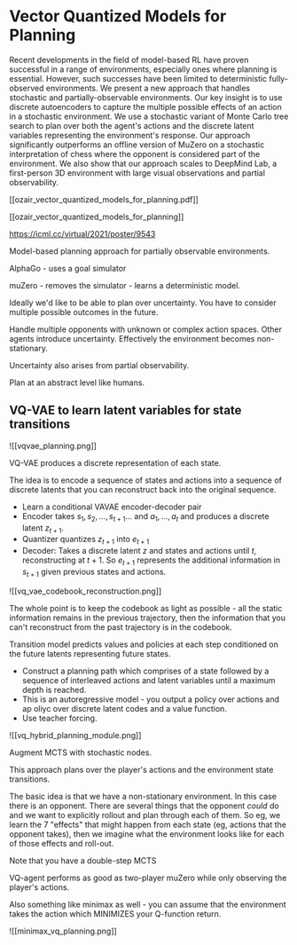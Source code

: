 # Vector Quantized Models for Planning

Recent developments in the field of model-based RL have proven successful in a range of environments, especially ones where planning is essential. However, such successes have been limited to deterministic fully-observed environments. We present a new approach that handles stochastic and partially-observable environments. Our key insight is to use discrete autoencoders to capture the multiple possible effects of an action in a stochastic environment. We use a stochastic variant of Monte Carlo tree search to plan over both the agent's actions and the discrete latent variables representing the environment's response. Our approach significantly outperforms an offline version of MuZero on a stochastic interpretation of chess where the opponent is considered part of the environment. We also show that our approach scales to DeepMind Lab, a first-person 3D environment with large visual observations and partial observability.

[[ozair_vector_quantized_models_for_planning.pdf]]

[[ozair_vector_quantized_models_for_planning]]

https://icml.cc/virtual/2021/poster/9543

Model-based planning approach for partially observable environments.

AlphaGo - uses a goal simulator

muZero - removes the simulator - learns a deterministic model.

Ideally we'd like to be able to plan over uncertainty. You have to consider multiple possible outcomes in the future.

Handle multiple opponents with unknown or complex action spaces. Other agents introduce uncertainty. Effectively the environment becomes non-stationary.

Uncertainty also arises from partial observability.

Plan at an abstract level like humans.

## VQ-VAE to learn latent variables for state transitions

![[vqvae_planning.png]]

VQ-VAE produces a discrete representation of each state.

The idea is to encode a sequence of states and actions into a sequence of discrete latents that you can reconstruct back into the original sequence.
 - Learn a conditional VAVAE encoder-decoder pair
 - Encoder takes $s_1, s_2, ..., s_{t + 1}$... and $a_1, ..., a_{t}$ and produces a discrete latent $z_{t + 1}$.
 - Quantizer quantizes $z_{t + 1}$ into $e_{t + 1}$
 - Decoder: Takes a discrete latent $z$ and states and actions until $t$, reconstructing at $t + 1$. So $e_{t + 1}$ represents the additional information in $s_{t + 1}$ given previous states and actions.

![[vq_vae_codebook_reconstruction.png]]

The whole point is to keep the codebook as light as possible - all the static information remains in the previous trajectory, then the information that you can't reconstruct from the past trajectory is in the codebook.

Transition model predicts values and policies at each step conditioned on the future latents representing future states.

 - Construct a planning path which comprises of a state followed by a sequence of interleaved actions and latent variables until a maximum depth is reached.
 - This is an autoregressive model - you output a policy over actions and ap oliyc over discrete latent codes and a value function.
 - Use teacher forcing.

![[vq_hybrid_planning_module.png]]

Augment MCTS with stochastic nodes.

This approach plans over the player's actions and the environment state transitions.

The basic idea is that we have a non-stationary environment. In this case there is an opponent. There are several things that the opponent *could* do and we want to explicitly rollout and plan through each of them. So eg, we learn the 7 "effects" that might happen from each state (eg, actions that the opponent takes), then we imagine what the environment looks like for each of those effects and roll-out.

Note that you have a double-step MCTS

VQ-agent performs as good as two-player muZero while only observing the player's actions.


Also something like minimax as well - you can assume that the environment takes the action which MINIMIZES your Q-function return.

![[minimax_vq_planning.png]]